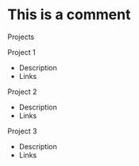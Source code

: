 # This is a comment

Projects

Project 1
- Description
- Links

Project 2
- Description
- Links

Project 3
- Description
- Links
